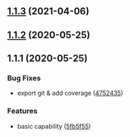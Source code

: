## [1.1.3](https://github.com/tufan-io/git-utils/compare/1.1.2...1.1.3) (2021-04-06)



<a name="1.1.2"></a>
## [1.1.2](https://github.com/tufan-io/git-utils/compare/1.1.1...1.1.2) (2020-05-25)



<a name="1.1.1"></a>
## 1.1.1 (2020-05-25)


### Bug Fixes

* export git & add coverage ([4752435](https://github.com/tufan-io/git-utils/commit/4752435))


### Features

* basic capability ([5fb5f55](https://github.com/tufan-io/git-utils/commit/5fb5f55))



